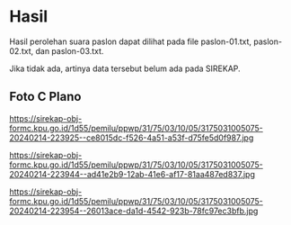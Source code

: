 # Hasil

Hasil perolehan suara paslon dapat dilihat pada file paslon-01.txt, paslon-02.txt, dan paslon-03.txt.

Jika tidak ada, artinya data tersebut belum ada pada SIREKAP.

## Foto C Plano

https://sirekap-obj-formc.kpu.go.id/1d55/pemilu/ppwp/31/75/03/10/05/3175031005075-20240214-223925--ce8015dc-f526-4a51-a53f-d75fe5d0f987.jpg

https://sirekap-obj-formc.kpu.go.id/1d55/pemilu/ppwp/31/75/03/10/05/3175031005075-20240214-223944--ad41e2b9-12ab-41e6-af17-81aa487ed837.jpg

https://sirekap-obj-formc.kpu.go.id/1d55/pemilu/ppwp/31/75/03/10/05/3175031005075-20240214-223954--26013ace-da1d-4542-923b-78fc97ec3bfb.jpg
